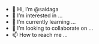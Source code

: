 - 👋 Hi, I’m @saidaga
- 👀 I’m interested in ...
- 🌱 I’m currently learning ...
- 💞️ I’m looking to collaborate on ...
- 📫 How to reach me ...

<!---
saidaga/saidaga is a ✨ special ✨ repository because its `README.md` (this file) appears on your GitHub profile.
You can click the Preview link to take a look at your changes.
--->
